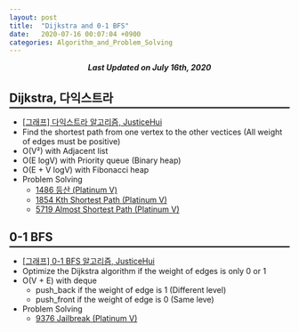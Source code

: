 ```yaml
---
layout: post
title:  "Dijkstra and 0-1 BFS"
date:   2020-07-16 00:07:04 +0900
categories: Algorithm_and_Problem_Solving
---
```


<div style="text-align: center"><i><b>Last Updated on July 16th, 2020</b></i></div>

## Dijkstra, 다익스트라
<hr style="height: 2px; border:none; margin-top: -1em; margin-bottom:0.5em; padding: 0; background:black">

* [[그래프] 다익스트라 알고리즘, JusticeHui](https://justicehui.github.io/medium-algorithm/2018/03/28/Dijkstra/)
* Find the shortest path from one vertex to the other vectices (All weight of edges must be positive)
* O(V&#178;) with Adjacent list
* O(E logV) with Priority queue (Binary heap)
* O(E + V logV) with Fibonacci heap
* Problem Solving
    * [1486 등산 (Platinum V)](https://www.acmicpc.net/problem/1486)   
    * [1854 Kth Shortest Path (Platinum V)](https://www.acmicpc.net/problem/1854)
    * [5719 Almost Shortest Path (Platinum V)](https://www.acmicpc.net/problem/5719)

## 0-1 BFS
<hr style="height: 2px; border:none; margin-top: -1em; margin-bottom:0.5em; padding: 0; background:black">

* [[그래프] 0-1 BFS 알고리즘, JusticeHui](https://justicehui.github.io/medium-algorithm/2018/08/30/01BFS/)
* Optimize the Dijkstra algorithm if the weight of edges is only 0 or 1
* O(V + E) with deque
    * push_back if the weight of edge is 1 (Different level)
    * push_front if the weight of edge is 0 (Same leve)
* Problem Solving
    * [9376 Jailbreak (Platinum V)](https://www.acmicpc.net/problem/9376)